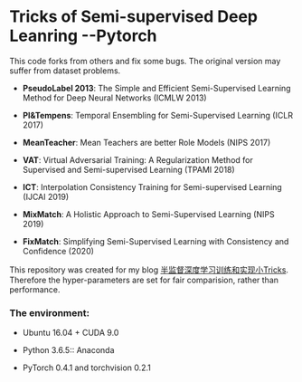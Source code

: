 # Tricks of Semi-supervised Deep Leanring --Pytorch

This code forks from others and fix some bugs. The original version may suffer from dataset problems.

- **PseudoLabel 2013**: The Simple and Efficient Semi-Supervised Learning Method for Deep Neural Networks (ICMLW 2013)

- **PI&Tempens**: Temporal Ensembling for Semi-Supervised Learning (ICLR 2017)

- **MeanTeacher**: Mean Teachers are better Role Models (NIPS 2017)

- **VAT**: Virtual Adversarial Training: A Regularization Method for Supervised and Semi-supervised Learning (TPAMI 2018)

- **ICT**: Interpolation Consistency Training for Semi-supervised Learning (IJCAI 2019)

- **MixMatch**: A Holistic Approach to Semi-Supervised Learning (NIPS 2019)

- **FixMatch**: Simplifying Semi-Supervised Learning with Consistency and Confidence (2020)

This repository was created for my blog [半监督深度学习训练和实现小Tricks](https://zhuanlan.zhihu.com/p/100252944). Therefore the hyper-parameters are set for fair comparision, rather than performance.

### The environment:

- Ubuntu 16.04 + CUDA 9.0

- Python 3.6.5:: Anaconda

- PyTorch 0.4.1 and torchvision 0.2.1

